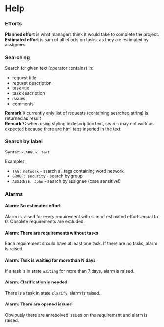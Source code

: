 # Help

### Efforts

**Planned effort** is what managers think it would take to complete the project.  
**Estimated effort** is sum of all efforts on tasks, as they are estimated by assignees.

### Searching

Search for given text (operator contains) in:
- request title
- request description
- task title
- task description
- issues
- comments


**Remark 1:** currently only list of requests (containing searched string) is returned as result  
**Remark 2:** when using styling in description text, search may not work as expected because 
there are html tags inserted in the text.


### Search by label

Syntax: `<LABEL>: text`


Examples:
- `TAG: network` - search all tags containing word network
- `GROUP: security` - search by group
- `ASSIGNEE: John` - search by assignee (case sensitive!)



### Alarms

#### Alarm: No estimated effort

Alarm is raised for every requirement with sum of estimated efforts equal to 0.
Obsolete requirements are excluded.

#### Alarm: There are requirements without tasks

Each requirement should have at least one task. If there are no tasks, alarm is raised.

#### Alarm: Task is waiting for more than N days

If a task is in state `waiting` for more than 7 days, alarm is raised.

#### Alarm: Clarification is needed

There is a task in state `clarify`, alarm is raised.

#### Alarm: There are opened issues!

Obviously there are unresolved issues on the requirement and alarm is raised.
